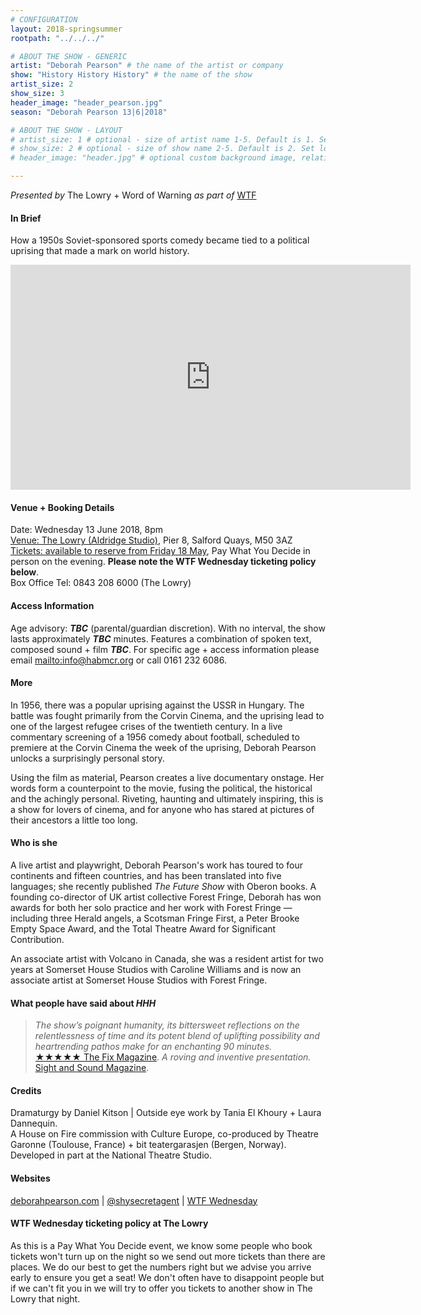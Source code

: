 ```yaml
---
# CONFIGURATION
layout: 2018-springsummer
rootpath: "../../../"

# ABOUT THE SHOW - GENERIC
artist: "Deborah Pearson" # the name of the artist or company
show: "History History History" # the name of the show
artist_size: 2
show_size: 3
header_image: "header_pearson.jpg"    
season: "Deborah Pearson 13|6|2018"

# ABOUT THE SHOW - LAYOUT
# artist_size: 1 # optional - size of artist name 1-5. Default is 1. Set longer names to lower values
# show_size: 2 # optional - size of show name 2-5. Default is 2. Set longer names to lower values
# header_image: "header.jpg" # optional custom background image, relative to current page

---
```

*Presented by* The Lowry + Word of Warning *as part of* <a href="http://www.thelowry.com/takearisk/take-a-risk-wtf-wednesday" target="_blank">WTF</a>           
         
#### In Brief      
How a 1950s Soviet-sponsored sports comedy became tied to a political uprising that made a mark on world history. 
         
<iframe src="http://player.vimeo.com/video/166492282" width="640" height="360" frameborder="0" allowfullscreen></iframe>         
        
#### Venue + Booking Details           
Date: Wednesday 13 June 2018, 8pm          
<a href="http://www.thelowry.com/plan-your-visit/getting-here" target="_blank">Venue: The Lowry (Aldridge Studio)</a>, Pier 8, Salford Quays, M50 3AZ         
<a href="http://www.thelowry.com/performances/?/seat-map" target="_blank">Tickets: available to reserve from Friday 18 May</a>, Pay What You Decide in person on the evening. **Please note the WTF Wednesday ticketing policy below**.          
Box Office Tel: 0843 208 6000 (The Lowry)          
          
#### Access Information        
Age advisory: ***TBC*** (parental/guardian discretion). With no interval, the show lasts approximately ***TBC*** minutes. Features a combination of spoken text, composed sound + film ***TBC***. For specific age + access information please email <mailto:info@habmcr.org> or call 0161 232 6086.     
             
#### More         
In 1956, there was a popular uprising against the USSR in Hungary. The battle was fought primarily from the Corvin Cinema, and the uprising lead to one of the largest refugee crises of the twentieth century. In a live commentary screening of a 1956 comedy about football, scheduled to premiere at the Corvin Cinema the week of the uprising, Deborah Pearson unlocks a surprisingly personal story.        

Using the film as material, Pearson creates a live documentary onstage. Her words form a counterpoint to the movie, fusing the political, the historical and the achingly personal. Riveting, haunting and ultimately inspiring, this is a show for lovers of cinema, and for anyone who has stared at pictures of their ancestors a little too long.         
        
#### Who is she        
A live artist and playwright, Deborah Pearson's work has toured to four continents and fifteen countries, and has been translated into five languages; she recently published *The Future Show* with Oberon books. A founding co-director of UK artist collective Forest Fringe, Deborah has won awards for both her solo practice and her work with Forest Fringe — including three Herald angels, a Scotsman Fringe First, a Peter Brooke Empty Space Award, and the Total Theatre Award for Significant Contribution.           
           
An associate artist with Volcano in Canada, she was a resident artist for two years at Somerset House Studios with Caroline Williams and is now an associate artist at Somerset House Studios with Forest Fringe.        
       
#### What people have said about *HHH*         
>*The show’s poignant humanity, its bittersweet reflections on the relentlessness of time and its potent blend of uplifting possibility and heartrending pathos make for an enchanting 90 minutes.*<br><a href="http://www.thefixmagazine.com/history-history-history" target="_blank">★★★★★ The Fix Magazine</a>. 
>*A roving and inventive presentation.*<br><a href="http://www.bfi.org.uk/news-opinion/sight-sound-magazine/comment/festivals/flatpack-festival-birmingham-2017-nature-aquatic" target="_blank">Sight and Sound Magazine</a>.            
           
          
#### Credits          
Dramaturgy by Daniel Kitson | Outside eye work by Tania El Khoury + Laura Dannequin.<br>A House on Fire commission with Culture Europe, co-produced by Theatre Garonne (Toulouse, France) + bit teatergarasjen (Bergen, Norway). Developed in part at the National Theatre Studio.          
           
#### Websites          
<a href="http://deborahpearson123.wordpress.com/2016/02/24/history-history-history" target="_blank">deborahpearson.com</a> | <a href="http://twitter.com/shysecretagent" target="_blank">@shysecretagent</a> | <a href="http://www.thelowry.com/takearisk/take-a-risk-wtf-wednesday" target="_blank">WTF Wednesday</a>         
        
#### WTF Wednesday ticketing policy at The Lowry         
As this is a Pay What You Decide event, we know some people who book tickets won't turn up on the night so we send out more tickets than there are places. We do our best to get the numbers right but we advise you arrive early to ensure you get a seat! We don't often have to disappoint people but if we can't fit you in we will try to offer you tickets to another show in The Lowry that night.
